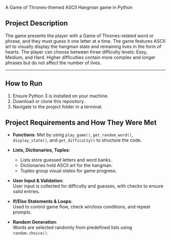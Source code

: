 A Game of Thrones-themed ASCII Hangman game in Python



## Project Description

The game presents the player with a Game of Thrones-related word or phrase, and they must guess it one letter at a time. The game features ASCII art to visually display the hangman state and remaining lives in the form of hearts. The player can choose between three difficulty levels: Easy, Medium, and Hard. Higher difficulties contain more complex and longer phrases but do not affect the number of lives.

---

## How to Run

1. Ensure Python 3 is installed on your machine.
2. Download or clone this repository.
3. Navigate to the project folder in a terminal.

## Project Requirements and How They Were Met

- **Functions**: Met by using `play_game()`, `get_random_word()`, `display_state()`, and `get_difficulty()` to structure the code.
  
- **Lists, Dictionaries, Tuples**:  
  - Lists store guessed letters and word banks.  
  - Dictionaries hold ASCII art for the hangman.  
  - Tuples group visual states for game progress.

- **User Input & Validation**:  
  User input is collected for difficulty and guesses, with checks to ensure valid entries.

- **If/Else Statements & Loops**:  
  Used to control game flow, check win/loss conditions, and repeat prompts.

- **Random Generation**:  
  Words are selected randomly from predefined lists using `random.choice()`.

